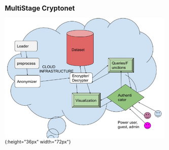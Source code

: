 
## MultiStage Cryptonet

![Archtitecture](https://github.com/thefr33radical/vivli.codeblue/blob/master/architecture.jpg){:height="36px" width="72px"}
